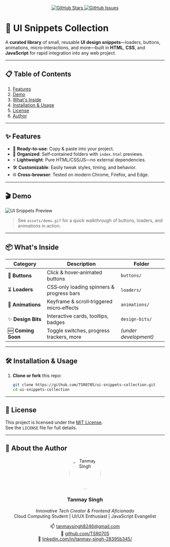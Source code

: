 <!-- PROJECT BADGES -->
<p align="center">
  <a href="https://github.com/TSR0705/ui-snippets-collection/stargazers">
    <img src="https://img.shields.io/github/stars/TSR0705/ui-snippets-collection?style=for-the-badge" alt="GitHub Stars">
  </a>
  <a href="https://github.com/TSR0705/ui-snippets-collection/issues">
    <img src="https://img.shields.io/github/issues/TSR0705/ui-snippets-collection?style=for-the-badge" alt="GitHub Issues">
  </a>

</p>

# 🎨 UI Snippets Collection

A **curated library** of small, reusable **UI design snippets**—loaders, buttons, animations, micro‑interactions, and more—built in **HTML**, **CSS**, and **JavaScript** for rapid integration into any web project.

---

## 📋 Table of Contents
1. [Features](#-features)  
2. [Demo](#-demo)  
3. [What's Inside](#-whats-inside)  
4. [Installation & Usage](#-installation--usage)  
5. [License](#-license)  
6. [Author](#-author)  

---

## ✨ Features
- 🚀 **Ready‑to‑use**: Copy & paste into your project.  
- 📂 **Organized**: Self‑contained folders with `index.html` previews.  
- ⚡ **Lightweight**: Pure HTML/CSS/JS—no external dependencies.  
- 🛠 **Customizable**: Easily tweak styles, timing, and behavior.  
- 🌐 **Cross‑browser**: Tested on modern Chrome, Firefox, and Edge.

---

## 🎬 Demo

![UI Snippets Preview](./assets/demo.gif)  
> See `assets/demo.gif` for a quick walkthrough of buttons, loaders, and animations in action.

---

## 📦 What's Inside

| Category       | Description                                 | Folder                 |
|----------------|---------------------------------------------|------------------------|
| 🔘 **Buttons**    | Click & hover‑animated buttons             | `buttons/`             |
| ⏳ **Loaders**    | CSS‑only loading spinners & progress bars  | `loaders/`             |
| 🎨 **Animations** | Keyframe & scroll‑triggered micro‑effects   | `animations/`          |
| ✨ **Design Bits**| Interactive cards, tooltips, badges        | `design-bits/`         |
| 🆕 **Coming Soon** | Toggle switches, progress trackers, more   | *(under development)*  |

---

## 🛠 Installation & Usage

1. **Clone or fork** this repo:  
   ```bash
   git clone https://github.com/TSR0705/ui-snippets-collection.git
   cd ui-snippets-collection

---

## 📄 License

This project is licensed under the [MIT License](LICENSE).  
See the `LICENSE` file for full details.

---

## 👤 About the Author

<div align="center">
  <img src="https://avatars.githubusercontent.com/TSR0705" alt="Tanmay Singh" width="100" style="border-radius:50%;" />
  <h3>Tanmay Singh</h3>
  <p>
    <em>Innovative Tech Creator & Frontend Aficionado</em><br/>
    Cloud Computing Student | UI/UX Enthusiast | JavaScript Evangelist
  </p>
  <p>
    📫 <a href="mailto:tanmaysingh8246@gmail.com">tanmaysingh8246@gmail.com</a><br/>
    🔗 <a href="https://github.com/TSR0705">github.com/TSR0705</a><br/>
    🔗 <a href="https://www.linkedin.com/in/tanmay-singh-28395b345/">linkedin.com/in/tanmay-singh-28395b345/</a>
  </p>
</div>


